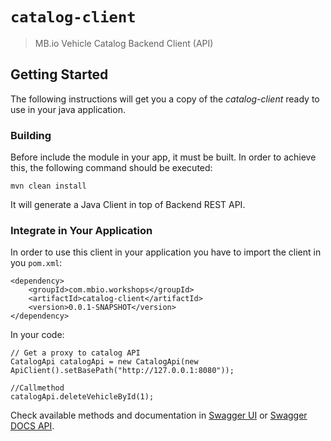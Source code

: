 # `catalog-client`

> MB.io Vehicle Catalog Backend Client (API)

## Getting Started

The following instructions will get you a copy of the _catalog-client_ ready to use in your java application.

### Building

Before include the module in your app, it must be built. In order to achieve this, the following command should be executed:

`mvn clean install`

It will generate a Java Client in top of Backend REST API.

### Integrate in Your Application

In order to use this client in your application you have to import the client in you `pom.xml`:

```
<dependency>
	<groupId>com.mbio.workshops</groupId>
	<artifactId>catalog-client</artifactId>
	<version>0.0.1-SNAPSHOT</version>
</dependency>
```

In your code:

```
// Get a proxy to catalog API
CatalogApi catalogApi = new CatalogApi(new ApiClient().setBasePath("http://127.0.0.1:8080"));

//Callmethod
catalogApi.deleteVehicleById(1);
```

Check available methods and documentation in [Swagger UI](http://localhost:8080/swagger-ui.html) or [Swagger DOCS API](http://localhost:8080/docs/api).